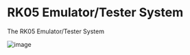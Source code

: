 # RK05 Emulator/Tester System
The RK05 Emulator/Tester System

![image](https://github.com/G-Wiley/RK05_Emulator_Tester_System/assets/99116236/fb59296b-3240-46e1-9b8f-dc35a433e289)

